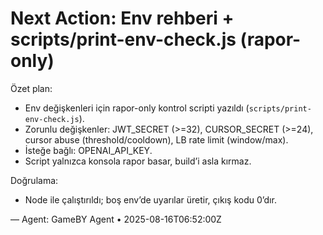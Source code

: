# Next Action: Env rehberi + scripts/print-env-check.js (rapor-only)

Özet plan:
- Env değişkenleri için rapor-only kontrol scripti yazıldı (`scripts/print-env-check.js`).
- Zorunlu değişkenler: JWT_SECRET (>=32), CURSOR_SECRET (>=24), cursor abuse (threshold/cooldown), LB rate limit (window/max).
- İsteğe bağlı: OPENAI_API_KEY.
- Script yalnızca konsola rapor basar, build’i asla kırmaz.

Doğrulama:
- Node ile çalıştırıldı; boş env’de uyarılar üretir, çıkış kodu 0’dır.

— Agent: GameBY Agent • 2025-08-16T06:52:00Z
